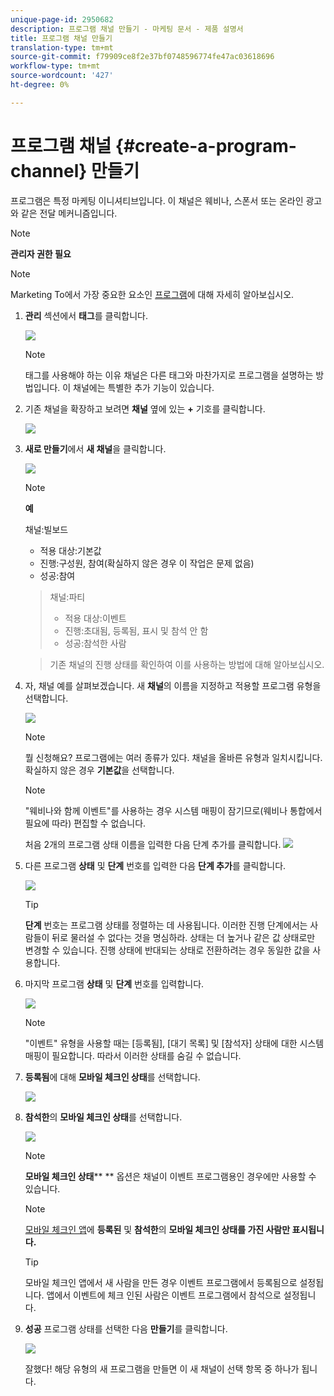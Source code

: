 ```yaml
---
unique-page-id: 2950682
description: 프로그램 채널 만들기 - 마케팅 문서 - 제품 설명서
title: 프로그램 채널 만들기
translation-type: tm+mt
source-git-commit: f79909ce8f2e37bf0748596774fe47ac03618696
workflow-type: tm+mt
source-wordcount: '427'
ht-degree: 0%

---
```



# 프로그램 채널 {#create-a-program-channel} 만들기

프로그램은 특정 마케팅 이니셔티브입니다. 이 채널은 웨비나, 스폰서 또는 온라인 광고와 같은 전달 메커니즘입니다.

>[!NOTE]
>
>**관리자 권한 필요**

>[!NOTE]
>
>Marketing To에서 가장 중요한 요소인 [프로그램](/help/marketo/product-docs/core-marketo-concepts/programs/creating-programs/understanding-programs.md)에 대해 자세히 알아보십시오.

1. **관리** 섹션에서 **태그**&#x200B;를 클릭합니다.

   ![](assets/image2014-9-24-12-3a57-3a27.png)

   >[!NOTE]
   >
   >태그를 사용해야 하는 이유 채널은 다른 태그와 마찬가지로 프로그램을 설명하는 방법입니다. 이 채널에는 특별한 추가 기능이 있습니다.

1. 기존 채널을 확장하고 보려면 **채널** 옆에 있는 **+** 기호를 클릭합니다.

   ![](assets/image2014-9-24-12-3a58-3a33.png)

1. **새로 만들기**&#x200B;에서 **새 채널**&#x200B;을 클릭합니다.

   ![](assets/image2014-9-24-12-3a58-3a53.png)

   >[!NOTE]
   >
   >**예**
   >
   >채널:빌보드
   >
   >* 적용 대상:기본값
   >* 진행:구성원, 참여(확실하지 않은 경우 이 작업은 문제 없음)
   >* 성공:참여

   >
   >채널:파티
   >
   >* 적용 대상:이벤트
   >* 진행:초대됨, 등록됨, 표시 및 참석 안 함
   >* 성공:참석한 사람

   >
   >기존 채널의 진행 상태를 확인하여 이를 사용하는 방법에 대해 알아보십시오.

1. 자, 채널 예를 살펴보겠습니다. 새 **채널**&#x200B;의 이름을 지정하고 적용할 프로그램 유형을 선택합니다.

   ![](assets/image2014-9-24-13-3a0-3a17.png)

   >[!NOTE]
   >
   >뭘 신청해요? 프로그램에는 여러 종류가 있다. 채널을 올바른 유형과 일치시킵니다. 확실하지 않은 경우 **기본값**&#x200B;을 선택합니다.

   >[!NOTE]
   >
   >&quot;웨비나와 함께 이벤트&quot;를 사용하는 경우 시스템 매핑이 잠기므로(웨비나 통합에서 필요에 따라) 편집할 수 없습니다.

   처음 2개의 프로그램 상태 이름을 입력한 다음 단계 추가를 클릭합니다.
   ![](assets/image2014-9-24-15-3a37-3a0.png)

1. 다른 프로그램 **상태** 및 **단계** 번호를 입력한 다음 **단계 추가**&#x200B;를 클릭합니다.

   ![](assets/image2014-9-24-15-3a37-3a30.png)

   >[!TIP]
   >
   >**단계** 번호는 프로그램 상태를 정렬하는 데 사용됩니다. 이러한 진행 단계에서는 사람들이 뒤로 물러설 수 없다는 것을 명심하라. 상태는 더 높거나 같은 값 상태로만 변경할 수 있습니다. 진행 상태에 반대되는 상태로 전환하려는 경우 동일한 값을 사용합니다.

1. 마지막 프로그램 **상태** 및 **단계** 번호를 입력합니다.

   ![](assets/image2014-9-24-15-3a39-3a15.png)

   >[!NOTE]
   >
   >&quot;이벤트&quot; 유형을 사용할 때는 [등록됨], [대기 목록] 및 [참석자] 상태에 대한 시스템 매핑이 필요합니다. 따라서 이러한 상태를 숨길 수 없습니다.

1. **등록됨**&#x200B;에 대해 **모바일 체크인 상태**&#x200B;를 선택합니다.

   ![](assets/image2014-9-24-15-3a39-3a43.png)

1. **참석한**&#x200B;의 **모바일 체크인 상태**&#x200B;를 선택합니다.

   ![](assets/image2014-9-24-15-3a40-3a21.png)

   >[!NOTE]
   >
   >**모바일 체크인 상태**** ** 옵션은 채널이 이벤트 프로그램용인 경우에만 사용할 수 있습니다.

   >[!NOTE]
   >
   >[모바일 체크인 앱](/help/marketo/product-docs/core-marketo-concepts/mobile-apps/event-check-in/event-check-in-overview.md)에 **등록된** 및 **참석한**&#x200B;의 **모바일 체크인 상태를 가진 사람만 표시됩니다.**

   >[!TIP]
   >
   >모바일 체크인 앱에서 새 사람을 만든 경우 이벤트 프로그램에서 등록됨으로 설정됩니다. 앱에서 이벤트에 체크 인된 사람은 이벤트 프로그램에서 참석으로 설정됩니다.

1. **성공** 프로그램 상태를 선택한 다음 **만들기**&#x200B;를 클릭합니다.

   ![](assets/image2014-9-24-15-3a42-3a54.png)

   잘했다! 해당 유형의 새 프로그램을 만들면 이 새 채널이 선택 항목 중 하나가 됩니다.
